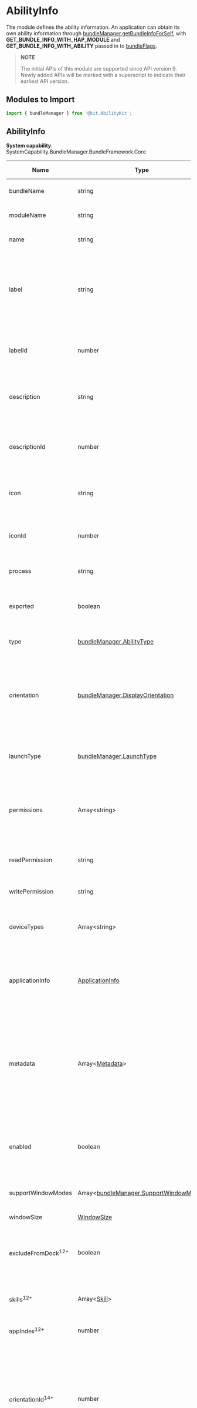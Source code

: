 # AbilityInfo
<!--Kit: Ability Kit-->
<!--Subsystem: BundleManager-->
<!--Owner: @wanghang904-->
<!--Designer: @hanfeng6-->
<!--Tester: @kongjing2-->
<!--Adviser: @Brilliantry_Rui-->

The module defines the ability information. An application can obtain its own ability information through [bundleManager.getBundleInfoForSelf](js-apis-bundleManager.md#bundlemanagergetbundleinfoforself), with **GET_BUNDLE_INFO_WITH_HAP_MODULE** and **GET_BUNDLE_INFO_WITH_ABILITY** passed in to [bundleFlags](js-apis-bundleManager.md#bundleflag).

> **NOTE**
>
> The initial APIs of this module are supported since API version 9. Newly added APIs will be marked with a superscript to indicate their earliest API version.

## Modules to Import

```ts
import { bundleManager } from '@kit.AbilityKit';
```

## AbilityInfo

**System capability**: SystemCapability.BundleManager.BundleFramework.Core

| Name                 | Type                                                    | Read-Only| Optional| Description                                     |
| --------------------- | -------------------------------------------------------- | ---- | ---- | ------------------------------------------ |
| bundleName            | string                                                   | Yes  | No  | Bundle name.<br>**Atomic service API**: This API can be used in atomic services since API version 11.|
| moduleName            | string                                                   | Yes  | No  | Module name to which the ability belongs.<br>**Atomic service API**: This API can be used in atomic services since API version 11.|
| name                  | string                                                   | Yes  | No  | Ability name.<br>**Atomic service API**: This API can be used in atomic services since API version 11.|
| label                 | string                                                   | Yes  | No  | Resource descriptor of the ability name visible to users. It corresponds to the **label** field under **abilities** in the [module.json5](../../quick-start/module-configuration-file.md) file.<br>Note: Starting from API version 20, if [bundleManager.getAbilityInfo](js-apis-bundleManager.md#bundlemanagergetabilityinfo20) is used to obtain ability information, this field is the ability name visible to users.<br>**Atomic service API**: This API can be used in atomic services since API version 11.|
| labelId               | number                                                   | Yes  | No  | Resource ID of the ability label. It is automatically generated during compilation and build based on the label configured in **abilities** of the application.<br>**Atomic service API**: This API can be used in atomic services since API version 11.|
| description           | string                                                   | Yes  | No  | Ability description, which describes the content and functions of the current ability. It corresponds to the **description** field under **abilities** in the [module.json5](../../quick-start/module-configuration-file.md) file.<br>**Atomic service API**: This API can be used in atomic services since API version 11.|
| descriptionId         | number                                                   | Yes  | No  | Resource ID of the ability description. It is automatically generated during compilation and build based on the description configured in **abilities** of the application.<br>**Atomic service API**: This API can be used in atomic services since API version 11.|
| icon                  | string                                                   | Yes  | No  | Resource descriptor of the ability icon. It corresponds to the **icon** field under **abilities** in the [module.json5](../../quick-start/module-configuration-file.md) file.<br>**Atomic service API**: This API can be used in atomic services since API version 11.|
| iconId                | number                                                   | Yes  | No  | Resource ID of the ability icon. It is automatically generated during compilation and build based on the icon configured in **abilities** of the application.<br>**Atomic service API**: This API can be used in atomic services since API version 11.|
| process               | string                                                   | Yes  | No  | Process name of the ability.<br>**Atomic service API**: This API can be used in atomic services since API version 11.|
| exported             | boolean                                                  | Yes  | No  | Whether the ability can be launched by other applications. **true** if the ability can be launched by other applications, **false** otherwise.<br>**Atomic service API**: This API can be used in atomic services since API version 11.|
| type                  | [bundleManager.AbilityType](js-apis-bundleManager.md#abilitytype)      | Yes  | No  | Ability type.<br>**Model restriction**: This API can be used only in the FA model.|
| orientation           | [bundleManager.DisplayOrientation](js-apis-bundleManager.md#displayorientation)  | Yes  | No  | Ability display orientation. It is derived from the **orientation** field under **abilities** in the [module.json5](../../quick-start/module-configuration-file.md) file. If **orientation** in the file is set to an enumerated value, this property is a non-zero value. For details about the available values, see [displayOrientation](js-apis-bundleManager.md#displayorientation). If **orientation** in the file is set to a resource index, the value of this property is **0**.<br>**Atomic service API**: This API can be used in atomic services since API version 11.|
| launchType            | [bundleManager.LaunchType](js-apis-bundleManager.md#launchtype)        | Yes  | No  | Ability launch mode, that is, whether it can be started in multiton mode. For details, see [LaunchType](js-apis-bundleManager.md#launchtype).<br>**Atomic service API**: This API can be used in atomic services since API version 11.|
| permissions           | Array\<string>                                           | Yes  | No  | Array of permissions that other applications must request to start or access this ability. The system checks whether the caller has these permissions only if the **exported** property in **AbilityInfo** is **true** (meaning that the ability allows itself to be started by other applications).<br>**Atomic service API**: This API can be used in atomic services since API version 11.|
| readPermission        | string                                                   | Yes  | No  | Permission required for reading the ability data.<br>**Model restriction**: This API can be used only in the FA model.|
| writePermission       | string                                                   | Yes  | No  | Permission required for writing data to the ability.<br>**Model restriction**: This API can be used only in the FA model.|
| deviceTypes           | Array\<string>                                           | Yes  | No  | Device types supported by the ability. The value is derived from that of [deviceTypes](../../quick-start/module-configuration-file.md#devicetypes) in the **modudle.json5** file.<br>**Atomic service API**: This API can be used in atomic services since API version 11.|
| applicationInfo       | [ApplicationInfo](js-apis-bundleManager-applicationInfo.md)     | Yes  | No  | Application information. The information can be obtained by passing in **GET_BUNDLE_INFO_WITH_HAP_MODULE**, **GET_BUNDLE_INFO_WITH_ABILITY**, and **GET_BUNDLE_INFO_WITH_APPLICATION** to the **bundleFlags** parameter of [getBundleInfoForSelf](js-apis-bundleManager.md#bundlemanagergetbundleinfoforself).<br>**Atomic service API**: This API can be used in atomic services since API version 11.|
| metadata              | Array\<[Metadata](js-apis-bundleManager-metadata.md)>           | Yes  | No  | Metadata of the ability. You can configure the system-defined parameters to use the capabilities provided by the system, for example, [shortcuts](../../quick-start/module-configuration-file.md#shortcuts) and [window metadata configuration](../../windowmanager/window-config-m.md). You can also customize the parameters and call [getBundleInfoForSelf](js-apis-bundleManager.md#bundlemanagergetbundleinfoforself) to obtain the parameters by passing **GET_BUNDLE_INFO_WITH_HAP_MODULE**, **GET_BUNDLE_INFO_WITH_ABILITY**, and **GET_BUNDLE_INFO_WITH_METADATA** to **bundleFlags**.<br>**Atomic service API**: This API can be used in atomic services since API version 11.|
| enabled               | boolean                                                  | Yes  | No  | Whether the ability is available, that is, whether it can be started or queried. **true** if available, **false** otherwise. If the ability is unavailable, you must call [getAbilityInfo](../apis-ability-kit/js-apis-bundleManager.md#bundlemanagergetabilityinfo20) with **AbilityFlag** set to **GET_ABILITY_INFO_WITH_DISABLE** to query the ability.<br>**Atomic service API**: This API can be used in atomic services since API version 11.|
| supportWindowModes    | Array\<[bundleManager.SupportWindowMode](js-apis-bundleManager.md#supportwindowmode)> | Yes  | No  | Window modes supported by the ability.<br>**Atomic service API**: This API can be used in atomic services since API version 11.|
| windowSize|[WindowSize](#windowsize)                                            |    Yes  | No  | Window size.<br>**Atomic service API**: This API can be used in atomic services since API version 11.|
| excludeFromDock<sup>12+</sup>             | boolean                                                  | Yes  | No  | Whether the ability icon can be hidden in the dock area. **true** if the ability icon can be hidden in the dock area, **false** otherwise.<br>**Atomic service API**: This API can be used in atomic services since API version 12.|
| skills<sup>12+</sup>             | Array\<[Skill](js-apis-bundleManager-skill.md)>                                                 | Yes  | No  | Skills information of the ability. It represents the feature set of [wants](../../application-models/want-overview.md) that can be received by the UIAbility or ExtensionAbility.<br>**Atomic service API**: This API can be used in atomic services since API version 12.  |
| appIndex<sup>12+</sup>    | number    | Yes  | No  | Index of an application clone. It takes effect only for [application clones](../../quick-start/app-clone.md).|
| orientationId<sup>14+</sup>    | number      | Yes  | No  | Resource ID of the ability display mode. It is derived from the **orientation** field under **abilities** in the [module.json5](../../quick-start/module-configuration-file.md) file. If the **orientation** field in the file is set to an enumerated value, **orientationId** is **0**. If the **orientation** field is set to a resource index, **orientationId** is a non-zero value, which is the resource ID generated during building. If **orientationId** is set to a value other than **0**, the current display mode is customized, and this ID must be used to obtain the corresponding resource from the resource manager module. If **orientationId** is set to **0**, no resource is configured.<br>**Atomic service API**: This API can be used in atomic services since API version 14.|

## WindowSize

Describes the window size.

**Atomic service API**: This API can be used in atomic services since API version 11.

**System capability**: SystemCapability.BundleManager.BundleFramework.Core

| Name              | Type   | Read-Only| Optional| Description                              |
| -------------------| ------- | ---- | ---- | ---------------------------------- |
| maxWindowRatio     | number  | Yes  | No  | Maximum aspect ratio of the window in free window mode. The value ranges from 0 to 1. An example value is 0.12.|
| minWindowRatio     | number  | Yes  | No  | Minimum aspect ratio of the window in free window mode. The value ranges from 0 to 1. An example value is 0.5.|
| maxWindowWidth     | number  | Yes  | No  | Maximum width of the window in free window mode. The unit is vp.|
| minWindowWidth     | number  | Yes  | No  | Minimum width of the window in free window mode. The unit is vp.|
| maxWindowHeight    | number  | Yes  | No  | Maximum height of the window in free window mode. The unit is vp.|
| minWindowHeight    | number  | Yes  | No  | Minimum height of the window in free window mode. The unit is vp.|
